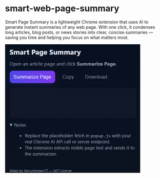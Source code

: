 # smart-web-page-summary
Smart Page Summary is a lightweight Chrome extension that uses AI to generate instant summaries of any web page. With one click, it condenses long articles, blog posts, or news stories into clear, concise summaries — saving you time and helping you focus on what matters most.

![Extension Popup](Screenshot.png)
